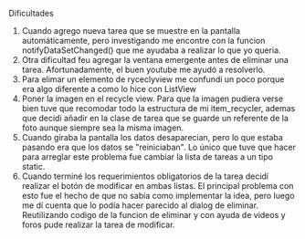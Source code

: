Dificultades
1. Cuando agrego nueva tarea que se muestre en la pantalla automáticamente, pero investigando me encontre con la funcion notifyDataSetChanged() que me ayudaba a realizar lo que yo queria. 
2. Otra dificultad feu agregar la ventana emergente antes de eliminar una tarea. Afortunadamente, el buen youtube me ayudó a resolverlo.
3. Para elimar un elemento de ryceclyview me confundí un poco porque era algo diferente a como lo hice con ListView
4. Poner la imagen en el recycle view. Para que la imagen pudiera verse bien tuve que recomodar todo la estructura de mi item_recycler, ademas que decidi añadir en la clase de tarea que se guarde un referente de la foto aunque siempre sea la misma imagen. 
5. Cuando giraba la pantalla los datos desaparecian, pero lo que estaba pasando era que los datos se "reiniciaban". Lo único que tuve que hacer para arreglar este problema fue cambiar la lista de tareas a un tipo static. 
6. Cuando terminé los requerimientos obligatorios de la tarea decidí realizar el botón de modificar en ambas listas. El principal problema con esto fue el hecho de que no sabía como implementar la idea, pero luego me dí cuenta que lo podía hacer parecido al dialog de eliminar. Reutilizando codigo de la funcion de eliminar y con ayuda de videos y foros pude realizar la tarea de modificar.
